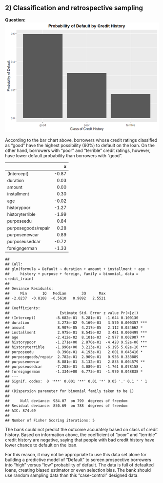 ## 2) Classification and retrospective sampling

**Question:**
![](Chia-Sheng-Tu---PS2_files/figure-markdown_strict/problem%202_bar_chart-1.png)

According to the bar chart above, borrowers whose credit ratings
classified as “good” have the highest possibility (60%) to default on
the loan. On the other hand, borrowers with “poor” and “terrible” credit
ratings, however, have lower default probability than borrowers with
“good”.

<table>
<thead>
<tr class="header">
<th style="text-align: left;"></th>
<th style="text-align: right;">x</th>
</tr>
</thead>
<tbody>
<tr class="odd">
<td style="text-align: left;">(Intercept)</td>
<td style="text-align: right;">-0.87</td>
</tr>
<tr class="even">
<td style="text-align: left;">duration</td>
<td style="text-align: right;">0.03</td>
</tr>
<tr class="odd">
<td style="text-align: left;">amount</td>
<td style="text-align: right;">0.00</td>
</tr>
<tr class="even">
<td style="text-align: left;">installment</td>
<td style="text-align: right;">0.30</td>
</tr>
<tr class="odd">
<td style="text-align: left;">age</td>
<td style="text-align: right;">-0.02</td>
</tr>
<tr class="even">
<td style="text-align: left;">historypoor</td>
<td style="text-align: right;">-1.27</td>
</tr>
<tr class="odd">
<td style="text-align: left;">historyterrible</td>
<td style="text-align: right;">-1.99</td>
</tr>
<tr class="even">
<td style="text-align: left;">purposeedu</td>
<td style="text-align: right;">0.84</td>
</tr>
<tr class="odd">
<td style="text-align: left;">purposegoods/repair</td>
<td style="text-align: right;">0.28</td>
</tr>
<tr class="even">
<td style="text-align: left;">purposenewcar</td>
<td style="text-align: right;">0.89</td>
</tr>
<tr class="odd">
<td style="text-align: left;">purposeusedcar</td>
<td style="text-align: right;">-0.72</td>
</tr>
<tr class="even">
<td style="text-align: left;">foreigngerman</td>
<td style="text-align: right;">-1.33</td>
</tr>
</tbody>
</table>

    ## 
    ## Call:
    ## glm(formula = Default ~ duration + amount + installment + age + 
    ##     history + purpose + foreign, family = binomial, data = credit_train)
    ## 
    ## Deviance Residuals: 
    ##     Min       1Q   Median       3Q      Max  
    ## -2.0237  -0.8188  -0.5610   0.9892   2.5521  
    ## 
    ## Coefficients:
    ##                       Estimate Std. Error z value Pr(>|z|)    
    ## (Intercept)         -8.682e-01  5.281e-01  -1.644 0.100130    
    ## duration             3.273e-02  9.169e-03   3.570 0.000357 ***
    ## amount               8.907e-05  4.217e-05   2.112 0.034662 *  
    ## installment          2.975e-01  8.545e-02   3.481 0.000499 ***
    ## age                 -2.412e-02  8.101e-03  -2.977 0.002907 ** 
    ## historypoor         -1.271e+00  2.870e-01  -4.428 9.52e-06 ***
    ## historyterrible     -1.990e+00  3.213e-01  -6.195 5.82e-10 ***
    ## purposeedu           8.390e-01  4.193e-01   2.001 0.045416 *  
    ## purposegoods/repair  2.782e-01  2.909e-01   0.956 0.338889    
    ## purposenewcar        8.881e-01  3.132e-01   2.835 0.004579 ** 
    ## purposeusedcar      -7.203e-01  4.089e-01  -1.761 0.078158 .  
    ## foreigngerman       -1.334e+00  6.773e-01  -1.970 0.048838 *  
    ## ---
    ## Signif. codes:  0 '***' 0.001 '**' 0.01 '*' 0.05 '.' 0.1 ' ' 1
    ## 
    ## (Dispersion parameter for binomial family taken to be 1)
    ## 
    ##     Null deviance: 984.07  on 799  degrees of freedom
    ## Residual deviance: 850.69  on 788  degrees of freedom
    ## AIC: 874.69
    ## 
    ## Number of Fisher Scoring iterations: 5

The bank could not predict the outcome accurately based on class of
credit history. Based on information above, the coefficient of “poor”
and “terrible” credit history are negative, saying that people with bad
credit history have lower chance to default on the loan.

For this reason, it may not be appropriate to use this data set alone
for building a predictive model of “Default” to screen prospective
borrowers into “high” versus “low” probability of default. The data is
full of defaulted loans, creating biased estimator or even selection
bias. The bank should use random sampling data than this “case-control”
designed data.
